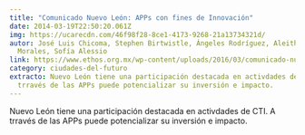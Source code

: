 ```yaml
---
title: "Comunicado Nuevo León: APPs con fines de Innovación"
date: 2014-03-19T22:50:20.061Z
img: https://ucarecdn.com/46f98f28-8ce1-4173-9268-21a13734321d/
autor: José Luis Chicoma, Stephen Birtwistle, Ángeles Rodríguez, Aleithya
  Morales, Sofía Alessio
link: https://www.ethos.org.mx/wp-content/uploads/2016/03/comunicado-nuevoleon.pdf
category: ciudades-del-futuro
extracto: Nuevo León tiene una participación destacada en activdades de CTI. A
  trravés de las APPs puede potencializar su inversión e impacto.
---
```

Nuevo León tiene una participación destacada en activdades de CTI. A trravés de las APPs puede potencializar su inversión e impacto.